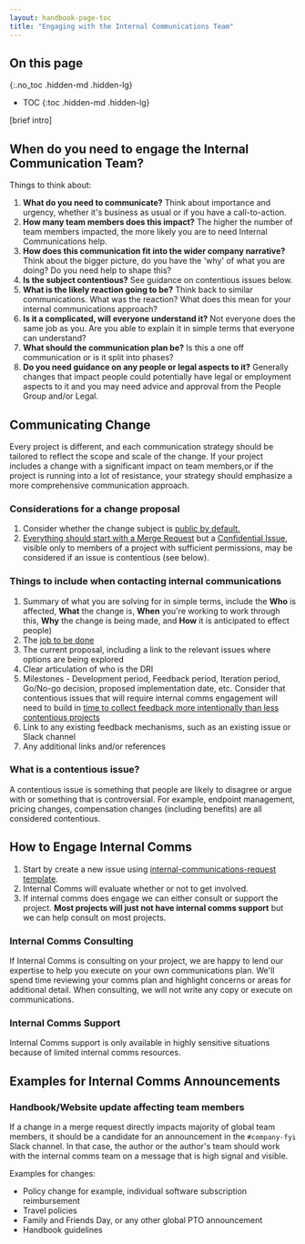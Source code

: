 ```yaml
---
layout: handbook-page-toc
title: "Engaging with the Internal Communications Team"
---
```

## On this page
{:.no_toc .hidden-md .hidden-lg}

- TOC
{:toc .hidden-md .hidden-lg}

[brief intro]

## When do you need to engage the Internal Communication Team?

Things to think about:

1. **What do you need to communicate?** Think about importance and urgency, whether it's business as usual or if you have a call-to-action.
1. **How many team members does this impact?** The higher the number of team members impacted, the more likely you are to need Internal Communications help.
1. **How does this communication fit into the wider company narrative?** Think about the bigger picture, do you have the 'why' of what you are doing? Do you need help to shape this?
1. **Is the subject contentious?** See guidance on contentious issues below.
1. **What is the likely reaction going to be?** Think back to similar communications. What was the reaction? What does this mean for your internal communications approach?
1. **Is it a complicated, will everyone understand it?** Not everyone does the same job as you. Are you able to explain it in simple terms that everyone can understand?
1. **What should the communication plan be?** Is this a one off communication or is it split into phases?
1. **Do you need guidance on any people or legal aspects to it?** Generally changes that impact people could potentially have legal or employment aspects to it and you may need advice and approval from the People Group and/or Legal.

## Communicating Change

Every project is different, and each communication strategy should be tailored to reflect the scope and scale of the change.
If your project includes a change with a significant impact on team members,or if the project is running into a lot of resistance, your strategy should emphasize a more comprehensive communication approach.

### Considerations for a change proposal

1. Consider whether the change subject is [public by default.](/handbook/communication/#not-public)
1. [Everything should start with a Merge Request](/handbook/communication/#everything-starts-with-a-merge-request) but a [Confidential Issue](https://docs.gitlab.com/ee/user/project/issues/confidential_issues.html), visible only to members of a project with sufficient permissions, may be considered if an issue is contentious (see below).

### Things to include when contacting internal communications
1. Summary of what you are solving for in simple terms, include the **Who** is affected, **What** the change is, **When** you're working to work through this, **Why** the change is being made, and **How** it is anticipated to effect people)
1. The [job to be done](https://jobs-to-be-done.com/what-is-jobs-to-be-done-fea59c8e39eb)
1. The current proposal, including a link to the relevant issues where options are being explored
1. Clear articulation of who is the DRI
1. Milestones - Development period, Feedback period, Iteration period, Go/No-go decision, proposed implementation date, etc. Consider that contentious issues that will require internal comms engagement will need to build in [time to collect feedback more intentionally than less contentious projects](/handbook/values/#how-to-scale-the-business-while-preserving-gitlab-values)
1. Link to any existing feedback mechanisms, such as an existing issue or Slack channel
1. Any additional links and/or references

### What is a contentious issue?

A contentious issue is something that people are likely to disagree or argue with or something that is controversial.
For example, endpoint management, pricing changes, compensation changes (including benefits) are all considered contentious.

## How to Engage Internal Comms

1. Start by create a new issue using [internal-communications-request template](https://gitlab.com/gitlab-com/chief-of-staff-team/internal-communications/-/issues/new?issue%5Bassignee_id%5D=&issue%5Bmilestone_id%5D=).
1. Internal Comms will evaluate whether or not to get involved.
1. If internal comms does engage we can either consult or support the project. **Most projects will just not have internal comms support** but we can help consult on most projects.

### Internal Comms Consulting

If Internal Comms is consulting on your project, we are happy to lend our expertise to help you execute on your own communications plan.
We'll spend time reviewing your comms plan and highlight concerns or areas for additional detail.
When consulting, we will not write any copy or execute on communications.

### Internal Comms Support

Internal Comms support is only available in highly sensitive situations because of limited internal comms resources.

## Examples for Internal Comms Announcements

### Handbook/Website update affecting team members

If a change in a merge request directly impacts majority of global team members, it should be a candidate for an announcement in the `#company-fyi` Slack channel. In that case, the author or the author's team should work with the internal comms team on a message that is high signal and visible. 

Examples for changes:

- Policy change for example, individual software subscription reimbursement
- Travel policies
- Family and Friends Day, or any other global PTO announcement
- Handbook guidelines 
